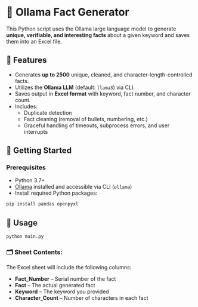 # 🧠 Ollama Fact Generator

This Python script uses the Ollama large language model to generate **unique, verifiable, and interesting facts** about a given keyword and saves them into an Excel file.

## 📌 Features

- Generates **up to 2500** unique, cleaned, and character-length-controlled facts.
- Utilizes the **Ollama LLM** (default: `llama3`) via CLI.
- Saves output in **Excel format** with keyword, fact number, and character count.
- Includes:
  - Duplicate detection
  - Fact cleaning (removal of bullets, numbering, etc.)
  - Graceful handling of timeouts, subprocess errors, and user interrupts

## 🚀 Getting Started

### Prerequisites

- Python 3.7+
- [Ollama](https://ollama.com/) installed and accessible via CLI (`ollama`)
- Install required Python packages:

```bash
pip install pandas openpyxl
```
## 🚀 Usage

```bash
python main.py
```

### 🗂️ Sheet Contents:

The Excel sheet will include the following columns:

- **Fact_Number** – Serial number of the fact  
- **Fact** – The actual generated fact  
- **Keyword** – The keyword you provided  
- **Character_Count** – Number of characters in each fact








